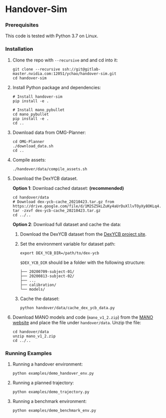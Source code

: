 # Handover-Sim

### Prerequisites

This code is tested with Python 3.7 on Linux.

### Installation

1. Clone the repo with `--recursive` and and cd into it:

    ```Shell
    git clone --recursive ssh://git@gitlab-master.nvidia.com:12051/ychao/handover-sim.git
    cd handover-sim
    ```

2. Install Python package and dependencies:

    ```Shell
    # Install handover-sim
    pip install -e .

    # Install mano_pybullet
    cd mano_pybullet
    pip install -e .
    cd ..
    ```

3. Download data from OMG-Planner:

    ```Shell
    cd OMG-Planner
    ./download_data.sh
    cd ..
    ```

4. Compile assets:

    ```Shell
    ./handover/data/compile_assets.sh
    ```

5. Download the DexYCB dataset.

    **Option 1**: Download cached dataset: **(recommended)**

    ```Shell
    cd handover/data
    # Download dex-ycb-cache_20210423.tar.gz from https://drive.google.com/file/d/1M2SZ5kLZuKy4aUrDuXllvTOyXy8OKLq4.
    tar -zxvf dex-ycb-cache_20210423.tar.gz
    cd ../..
    ```

    **Option 2**: Download full dataset and cache the data:

    1.  Download the DexYCB dataset from the [DexYCB project site](https://dex-ycb.github.io).

    2. Set the environment variable for dataset path:

        ```Shell
        export DEX_YCB_DIR=/path/to/dex-ycb
        ```

        `$DEX_YCB_DIR` should be a folder with the following structure:

        ```Shell
        ├── 20200709-subject-01/
        ├── 20200813-subject-02/
        ├── ...
        ├── calibration/
        └── models/
        ```

    3. Cache the dataset:

        ```Shell
        python handover/data/cache_dex_ycb_data.py
        ```

6. Download MANO models and code (`mano_v1_2.zip`) from the [MANO website](https://mano.is.tue.mpg.de) and place the file under `handover/data`. Unzip the file:

    ```Shell
    cd handover/data
    unzip mano_v1_2.zip
    cd ../..
    ```

### Running Examples

1. Running a handover environment:

    ```Shell
    python examples/demo_handover_env.py
    ```

2. Running a planned trajectory:

    ```Shell
    python examples/demo_trajectory.py
    ```

3. Running a benchmark environment:

    ```Shell
    python examples/demo_benchmark_env.py
    ```
